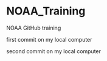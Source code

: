 # NOAA_Training
NOAA GitHub training

first commit on my local computer

second commit on my local computer
